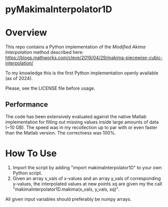 # pyMakimaInterpolator1D

Overview
===================================================
This repo contains a Python implementation of the *Modified Akima Interpolation* method described here: https://blogs.mathworks.com/cleve/2019/04/29/makima-piecewise-cubic-interpolation/

To my knowledge this is the first Python implementation openly available (as of 2024).

Please, see the LICENSE file before usage.

Performance
---------------------------------------------------
The code has been extensively evaluated against the native Matlab implementation for filling out missing values inside large amounts of data (~10 GB). 
The speed was in my recollection up to par with or even faster than the Matlab version. The correctness was 100%.

How To Use
===================================================
1. Import the script by adding "import makimaInterpolator1D" to your own Python script.
2. Given an array x_vals of x-values and an array y_vals of corresponding y-values, the interpolated values at new points xq are given my the call "makimaInterpolator1D.makima(x_vals, y_vals, xq)".

All given input variables should preferably be numpy arrays.
